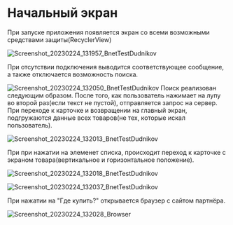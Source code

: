 <h1>Начальный экран</h1>
При запуске приложения появляется экран со всеми возможными средствами защиты(RecyclerView)

![Screenshot_20230224_131957_BnetTestDudnikov](https://user-images.githubusercontent.com/86302070/221155334-84832f3e-ee60-47ed-bd7c-f34feb6b3e3a.jpg)

При отсутствии подключения выводится соответствующее сообщение, а также отключается возможность поиска.

![Screenshot_20230224_132050_BnetTestDudnikov](https://user-images.githubusercontent.com/86302070/221156516-943ffba8-098e-49d2-9e0b-8fc59fd08af3.jpg)
Поиск реализован следующим образом. После того, как пользователь нажимает на лупу во второй раз(если текст не пустой), отправляется запрос на сервер. При переходе к карточке и возвращении на главный экран, подгружаются данные всех товаров(не тех, которые искал пользователь).

![Screenshot_20230224_132013_BnetTestDudnikov](https://user-images.githubusercontent.com/86302070/221158148-072c098e-a837-4ffe-a85b-afa544c86dba.jpg)

При при нажатии на элеменет списка, происходит переход к карточке с экраном товара(вертикальное и горизонтальное положение).

![Screenshot_20230224_132018_BnetTestDudnikov](https://user-images.githubusercontent.com/86302070/221157941-b2c4f180-dedf-4516-93d9-2598679c43b6.jpg)

![Screenshot_20230224_132037_BnetTestDudnikov](https://user-images.githubusercontent.com/86302070/221157981-fbd57708-db26-4e2c-9d5d-0ffd58249140.jpg)

При нажатии на "Где купить?" открывается браузер с сайтом партнёра.

![Screenshot_20230224_132028_Browser](https://user-images.githubusercontent.com/86302070/221158681-e472786a-62f6-4640-8dd2-b616b5e1141a.jpg)
